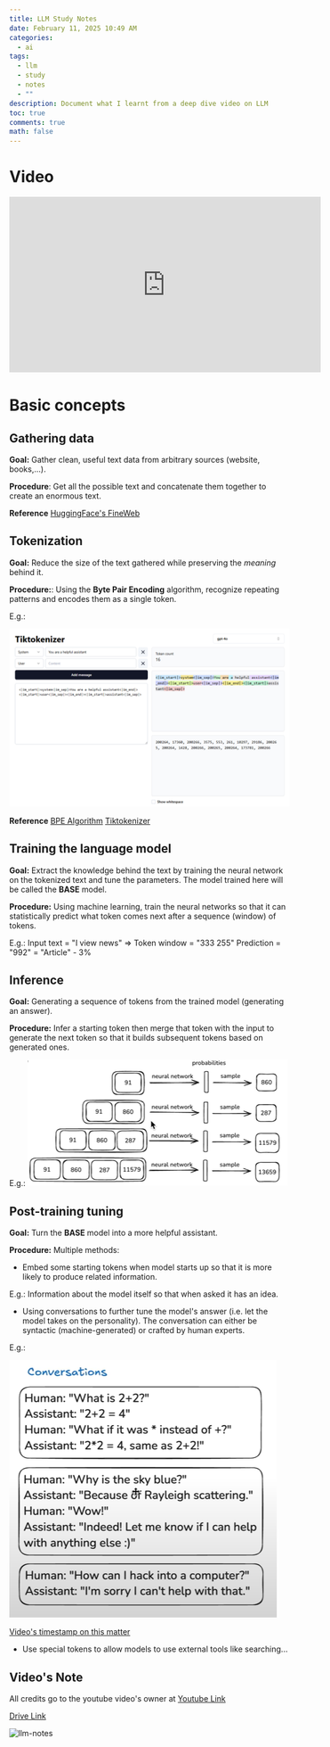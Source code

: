 ```yaml
---
title: LLM Study Notes
date: February 11, 2025 10:49 AM
categories:
  - ai
tags:
  - llm
  - study
  - notes
  - ""
description: Document what I learnt from a deep dive video on LLM
toc: true
comments: true
math: false
---
```

# Video

<div style="left: 0; width: 100%; position:relative; aspect-ratio: 3/1;">
<iframe width="560" height="315" src="https://www.youtube.com/embed/7xTGNNLPyMI?si=UYt9JPHJjFvr5WHp" title="YouTube video player" frameborder="0" allow="accelerometer; autoplay; clipboard-write; encrypted-media; gyroscope; picture-in-picture; web-share" referrerpolicy="strict-origin-when-cross-origin" allowfullscreen></iframe>
</div>

# Basic concepts

## Gathering data

**Goal:** Gather clean, useful text data from arbitrary sources (website, books,...).

**Procedure**: Get all the possible text and concatenate them together to create an enormous text.

**Reference**
[HuggingFace's FineWeb](https://huggingface.co/spaces/HuggingFaceFW/blogpost-fineweb-v1) 

## Tokenization

**Goal:** Reduce the size of the text gathered while preserving the *meaning* behind it.

**Procedure:**: Using the **Byte Pair Encoding** algorithm, recognize repeating patterns and encodes them as a single token.

E.g.:

![tokenizer-example](/assets/img/uploads/tokenizer-example.png "Tokenizer Example")

**Reference**
[BPE Algorithm](https://en.wikipedia.org/wiki/Byte_pair_encoding)
[Tiktokenizer](https://tiktokenizer.vercel.app/)

## Training the language model

**Goal:** Extract the knowledge behind the text by training the neural network on the tokenized text and tune the parameters. The model trained here will be called the **BASE** model.

**Procedure:** Using machine learning, train the neural networks so that it can statistically predict what token comes next after a sequence (window) of tokens.

E.g.: 
Input text = "I view news" => Token window = "333 255"
Prediction = "992" = "Article" - 3%

## Inference

**Goal:** Generating a sequence of tokens from the trained model (generating an answer).

**Procedure:** Infer a starting token then merge that token with the input to generate the next token so that it builds subsequent tokens based on generated ones.

E.g.:
![interence-example](/assets/img/uploads/inference-example.png "Inference example")

## Post-training tuning

**Goal:** Turn the **BASE** model into a more helpful assistant.

**Procedure:** 
Multiple methods:

* Embed some starting tokens when model starts up so that it is more likely to produce related information.

E.g.: Information about the model itself so that when asked it has an idea.

* Using conversations to further tune the model's answer (i.e. let the model takes on the personality). The conversation can either be syntactic (machine-generated) or crafted by human experts.

E.g.: 

![conversation-example](/assets/img/uploads/conversation-example.png "Conversation Example")

[Video's timestamp on this matter](https://youtu.be/7xTGNNLPyMI?si=NwPn4o6tQcL9Ho28&t=3751)

* Use special tokens to allow models to use external tools like searching...

## Video's Note

All credits go to the youtube video's owner at [Youtube Link](https://www.youtube.com/watch?v=7xTGNNLPyMI)

[Drive Link](https://www.youtube.com/redirect?event=video_description&redir_token=QUFFLUhqbFhWTXhkTm50dWpLNnhnRDBnQllMaXVMZlg2Z3xBQ3Jtc0ttVndnT1V1UnRRWW1yZjB0UXFNR09WMDc0WXZKWVJFOU5TWDdVSlp0YnBrTHFJU0lRMzN2eEVncTRxbVpoYVBkTlpOTTVxUC1kWThDTEFyRDJiUTZ1djFVZmZ3OVdOZjJoSGdNLXoybk15S05GRlJLQQ&q=https%3A%2F%2Fdrive.google.com%2Ffile%2Fd%2F1EZh5hNDzxMMy05uLhVryk061QYQGTxiN%2Fview%3Fusp%3Dsharing&v=7xTGNNLPyMI)

[](https://www.youtube.com/redirect?event=video_description&redir_token=QUFFLUhqbFhWTXhkTm50dWpLNnhnRDBnQllMaXVMZlg2Z3xBQ3Jtc0ttVndnT1V1UnRRWW1yZjB0UXFNR09WMDc0WXZKWVJFOU5TWDdVSlp0YnBrTHFJU0lRMzN2eEVncTRxbVpoYVBkTlpOTTVxUC1kWThDTEFyRDJiUTZ1djFVZmZ3OVdOZjJoSGdNLXoybk15S05GRlJLQQ&q=https%3A%2F%2Fdrive.google.com%2Ffile%2Fd%2F1EZh5hNDzxMMy05uLhVryk061QYQGTxiN%2Fview%3Fusp%3Dsharing&v=7xTGNNLPyMI)

![llm-notes](/assets/img/uploads/llm-excalidraw.svg "LLM Notes")

